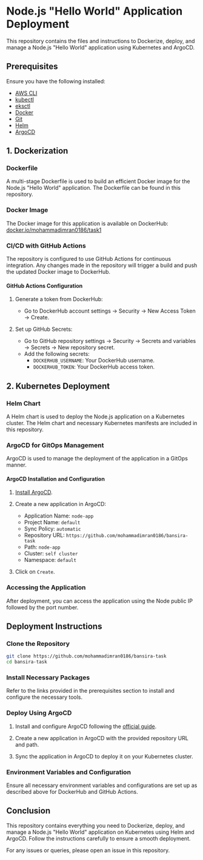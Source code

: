 # Node.js "Hello World" Application Deployment

This repository contains the files and instructions to Dockerize, deploy, and manage a Node.js "Hello World" application using Kubernetes and ArgoCD.

## Prerequisites

Ensure you have the following installed:

- [AWS CLI](https://docs.aws.amazon.com/cli/latest/userguide/getting-started-install.html)
- [kubectl](https://kubernetes.io/docs/tasks/tools/)
- [eksctl](https://docs.aws.amazon.com/eks/latest/userguide/eksctl.html)
- [Docker](https://docs.docker.com/get-docker/)
- [Git](https://git-scm.com/book/en/v2/Getting-Started-Installing-Git)
- [Helm](https://helm.sh/docs/intro/install/)
- [ArgoCD](https://argo-cd.readthedocs.io/en/stable/getting_started/)

## 1. Dockerization

### Dockerfile

A multi-stage Dockerfile is used to build an efficient Docker image for the Node.js "Hello World" application. The Dockerfile can be found in this repository.

### Docker Image

The Docker image for this application is available on DockerHub: [docker.io/mohammadimran0186/task1](https://hub.docker.com/r/mohammadimran0186/task1)

### CI/CD with GitHub Actions

The repository is configured to use GitHub Actions for continuous integration. Any changes made in the repository will trigger a build and push the updated Docker image to DockerHub.

#### GitHub Actions Configuration

1. Generate a token from DockerHub:
   - Go to DockerHub account settings -> Security -> New Access Token -> Create.

2. Set up GitHub Secrets:
   - Go to GitHub repository settings -> Security -> Secrets and variables -> Secrets -> New repository secret.
   - Add the following secrets:
     - `DOCKERHUB_USERNAME`: Your DockerHub username.
     - `DOCKERHUB_TOKEN`: Your DockerHub access token.

## 2. Kubernetes Deployment

### Helm Chart

A Helm chart is used to deploy the Node.js application on a Kubernetes cluster. The Helm chart and necessary Kubernetes manifests are included in this repository.

### ArgoCD for GitOps Management

ArgoCD is used to manage the deployment of the application in a GitOps manner.

#### ArgoCD Installation and Configuration

1. [Install ArgoCD](https://argo-cd.readthedocs.io/en/stable/getting_started/).

2. Create a new application in ArgoCD:
   - Application Name: `node-app`
   - Project Name: `default`
   - Sync Policy: `automatic`
   - Repository URL: `https://github.com/mohammadimran0186/bansira-task`
   - Path: `node-app`
   - Cluster: `self cluster`
   - Namespace: `default`

3. Click on `Create`.

### Accessing the Application

After deployment, you can access the application using the Node public IP followed by the port number.

## Deployment Instructions

### Clone the Repository

```bash
git clone https://github.com/mohammadimran0186/bansira-task
cd bansira-task
```

### Install Necessary Packages

Refer to the links provided in the prerequisites section to install and configure the necessary tools.

### Deploy Using ArgoCD

1. Install and configure ArgoCD following the [official guide](https://argo-cd.readthedocs.io/en/stable/getting_started/).

2. Create a new application in ArgoCD with the provided repository URL and path.

3. Sync the application in ArgoCD to deploy it on your Kubernetes cluster.

### Environment Variables and Configuration

Ensure all necessary environment variables and configurations are set up as described above for DockerHub and GitHub Actions.

## Conclusion

This repository contains everything you need to Dockerize, deploy, and manage a Node.js "Hello World" application on Kubernetes using Helm and ArgoCD. Follow the instructions carefully to ensure a smooth deployment.

For any issues or queries, please open an issue in this repository.
